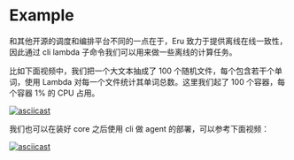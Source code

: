 Example
=========

和其他开源的调度和编排平台不同的一点在于，Eru 致力于提供离线在线一致性，因此通过 cli lambda 子命令我们可以用来做一些离线的计算任务。

比如下面视频中，我们把一个大文本抽成了 100 个随机文件，每个包含若干个单词，使用 Lambda 对每一个文件统计其单词总数。这里我们起了 100 个容器，每个容器 1% 的 CPU 占用。

[![asciicast](https://asciinema.org/a/142690.png)](https://asciinema.org/a/142690)

我们也可以在装好 core 之后使用 cli 做 agent 的部署，可以参考下面视频：

[![asciicast](https://asciinema.org/a/142614.png)](https://asciinema.org/a/142614)
